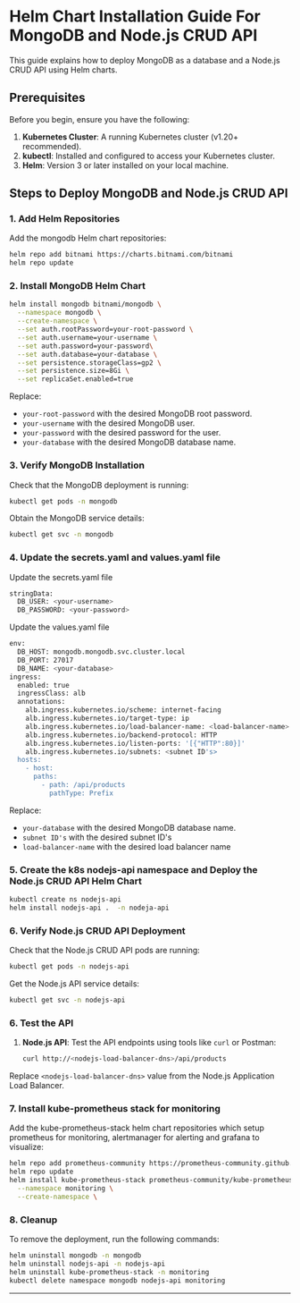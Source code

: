 # Helm Chart Installation Guide For MongoDB and Node.js CRUD API

This guide explains how to deploy MongoDB as a database and a Node.js CRUD API using Helm charts.

## Prerequisites

Before you begin, ensure you have the following:

1. **Kubernetes Cluster**: A running Kubernetes cluster (v1.20+ recommended).
2. **kubectl**: Installed and configured to access your Kubernetes cluster.
3. **Helm**: Version 3 or later installed on your local machine.

## Steps to Deploy MongoDB and Node.js CRUD API

### 1. Add Helm Repositories

Add the mongodb Helm chart repositories:

```bash
helm repo add bitnami https://charts.bitnami.com/bitnami
helm repo update
```

### 2. Install MongoDB Helm Chart

```bash
helm install mongodb bitnami/mongodb \
  --namespace mongodb \
  --create-namespace \
  --set auth.rootPassword=your-root-password \
  --set auth.username=your-username \
  --set auth.password=your-password\
  --set auth.database=your-database \
  --set persistence.storageClass=gp2 \
  --set persistence.size=8Gi \
  --set replicaSet.enabled=true
```

Replace:
- `your-root-password` with the desired MongoDB root password.
- `your-username` with the desired MongoDB user.
- `your-password` with the desired password for the user.
- `your-database` with the desired MongoDB database name.

### 3. Verify MongoDB Installation

Check that the MongoDB deployment is running:

```bash
kubectl get pods -n mongodb
```

Obtain the MongoDB service details:

```bash
kubectl get svc -n mongodb
```

### 4. Update the secrets.yaml and values.yaml file

Update the secrets.yaml file

```bash
stringData:
  DB_USER: <your-username>
  DB_PASSWORD: <your-password>
```

Update the values.yaml file

```bash
env:
  DB_HOST: mongodb.mongodb.svc.cluster.local
  DB_PORT: 27017
  DB_NAME: <your-database>
ingress:
  enabled: true
  ingressClass: alb
  annotations: 
    alb.ingress.kubernetes.io/scheme: internet-facing
    alb.ingress.kubernetes.io/target-type: ip
    alb.ingress.kubernetes.io/load-balancer-name: <load-balancer-name>
    alb.ingress.kubernetes.io/backend-protocol: HTTP
    alb.ingress.kubernetes.io/listen-ports: '[{"HTTP":80}]'
    alb.ingress.kubernetes.io/subnets: <subnet ID's>
  hosts:
    - host:
      paths:
        - path: /api/products
          pathType: Prefix
```
Replace:
- `your-database` with the desired MongoDB database name.
- `subnet ID's` with the desired subnet ID's
- `load-balancer-name` with the desired load balancer name

### 5. Create the k8s nodejs-api namespace and Deploy the Node.js CRUD API Helm Chart

```bash
kubectl create ns nodejs-api
helm install nodejs-api .  -n nodeja-api
```

### 6. Verify Node.js CRUD API Deployment

Check that the Node.js CRUD API pods are running:

```bash
kubectl get pods -n nodejs-api
```

Get the Node.js API service details:

```bash
kubectl get svc -n nodejs-api
```

### 6. Test the API

1. **Node.js API**:
   Test the API endpoints using tools like `curl` or Postman:

   ```bash
   curl http://<nodejs-load-balancer-dns>/api/products
   ```

Replace `<nodejs-load-balancer-dns>` value from the Node.js Application Load Balancer.

### 7. Install kube-prometheus stack for monitoring 

Add the kube-prometheus-stack helm chart repositories which setup prometheus for monitoring, alertmanager for alerting and grafana to visualize:

```bash
helm repo add prometheus-community https://prometheus-community.github.io/helm-charts
helm repo update
helm install kube-prometheus-stack prometheus-community/kube-prometheus-stack \
  --namespace monitoring \
  --create-namespace \
```

### 8. Cleanup

To remove the deployment, run the following commands:

```bash
helm uninstall mongodb -n mongodb
helm uninstall nodejs-api -n nodejs-api
helm uninstall kube-prometheus-stack -n monitoring
kubectl delete namespace mongodb nodejs-api monitoring
```

---
